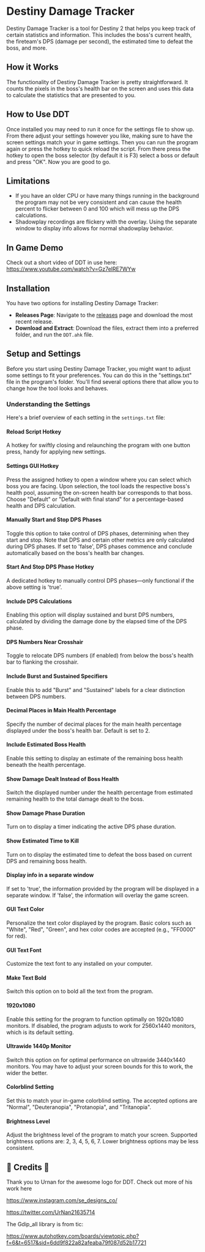 #  Destiny Damage Tracker 

Destiny Damage Tracker is a tool for Destiny 2 that helps you keep track of certain statistics and information. This includes the boss's current health, the fireteam's DPS (damage per second), the estimated time to defeat the boss, and more. 

##  How it Works 

The functionality of Destiny Damage Tracker is pretty straightforward. It counts the pixels in the boss's health bar on the screen and uses this data to calculate the statistics that are presented to you.

##  How to Use DDT 

Once installed you may need to run it once for the settings file to show up. From there adjust your settings however you like, making sure to have the screen settings match your in game settings. Then you can run the program again or press the hotkey to quick reload the script. From there press the hotkey to open the boss selector (by default it is F3) select a boss or default and press "OK". Now you are good to go.

##  Limitations 

- If you have an older CPU or have many things running in the background the program may not be very consistent and can cause the health percent to flicker between 0 and 100 which will mess up the DPS calculations.
- Shadowplay recordings are flickery with the overlay. Using the separate window to display info allows for normal shadowplay behavior.

##  In Game Demo 

Check out a short video of DDT in use here: https://www.youtube.com/watch?v=Gz7eIRE7WYw

##  Installation 

You have two options for installing Destiny Damage Tracker:

-  **Releases Page**: Navigate to the [releases](https://github.com/A2TC-YT/Destiny-Damage-Tracker/releases) page and download the most recent release.
-  **Download and Extract**: Download the files, extract them into a preferred folder, and run the `DDT.ahk` file.

##  Setup and Settings 

Before you start using Destiny Damage Tracker, you might want to adjust some settings to fit your preferences. You can do this in the "settings.txt" file in the program's folder. You'll find several options there that allow you to change how the tool looks and behaves.

###  Understanding the Settings 

Here's a brief overview of each setting in the `settings.txt` file:

#### Reload Script Hotkey
A hotkey for swiftly closing and relaunching the program with one button press, handy for applying new settings.

#### Settings GUI Hotkey
Press the assigned hotkey to open a window where you can select which boss you are facing. Upon selection, the tool loads the respective boss's health pool, assuming the on-screen health bar corresponds to that boss. Choose "Default" or "Default with final stand" for a percentage-based health and DPS calculation.

#### Manually Start and Stop DPS Phases
Toggle this option to take control of DPS phases, determining when they start and stop. Note that DPS and certain other metrics are only calculated during DPS phases. If set to 'false', DPS phases commence and conclude automatically based on the boss's health bar changes.

#### Start And Stop DPS Phase Hotkey
A dedicated hotkey to manually control DPS phases—only functional if the above setting is 'true'.

#### Include DPS Calculations
Enabling this option will display sustained and burst DPS numbers, calculated by dividing the damage done by the elapsed time of the DPS phase.

#### DPS Numbers Near Crosshair
Toggle to relocate DPS numbers (if enabled) from below the boss's health bar to flanking the crosshair.

#### Include Burst and Sustained Specifiers
Enable this to add "Burst" and "Sustained" labels for a clear distinction between DPS numbers.

#### Decimal Places in Main Health Percentage
Specify the number of decimal places for the main health percentage displayed under the boss's health bar. Default is set to 2.

#### Include Estimated Boss Health
Enable this setting to display an estimate of the remaining boss health beneath the health percentage.

#### Show Damage Dealt Instead of Boss Health
Switch the displayed number under the health percentage from estimated remaining health to the total damage dealt to the boss.

#### Show Damage Phase Duration
Turn on to display a timer indicating the active DPS phase duration.

#### Show Estimated Time to Kill
Turn on to display the estimated time to defeat the boss based on current DPS and remaining boss health.

#### Display info in a separate window
If set to 'true', the information provided by the program will be displayed in a separate window. If 'false', the information will overlay the game screen.

#### GUI Text Color
Personalize the text color displayed by the program. Basic colors such as "White", "Red", "Green", and hex color codes are accepted (e.g., "FF0000" for red).

#### GUI Text Font
Customize the text font to any installed on your computer.

#### Make Text Bold
Switch this option on to bold all the text from the program.

#### 1920x1080
Enable this setting for the program to function optimally on 1920x1080 monitors. If disabled, the program adjusts to work for 2560x1440 monitors, which is its default setting.

#### Ultrawide 1440p Monitor
Switch this option on for optimal performance on ultrawide 3440x1440 monitors. You may have to adjust your screen bounds for this to work, the wider the better.

#### Colorblind Setting
Set this to match your in-game colorblind setting. The accepted options are "Normal", "Deuteranopia", "Protanopia", and "Tritanopia".

#### Brightness Level
Adjust the brightness level of the program to match your screen. Supported brightness options are: 2, 3, 4, 5, 6, 7. Lower brightness options may be less consistent.

## 🙏 Credits 🙏
Thank you to Urnan for the awesome logo for DDT. Check out more of his work here 

https://www.instagram.com/se_designs_co/

https://twitter.com/UrNan21635714


The Gdip_all library is from tic:

https://www.autohotkey.com/boards/viewtopic.php?f=6&t=6517&sid=6dd9f822a82afeaba79f087d52b17721
